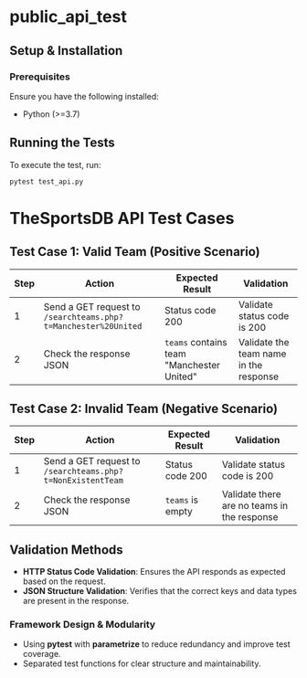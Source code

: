 # public_api_test


## Setup & Installation
### Prerequisites
Ensure you have the following installed:
- Python (>=3.7)

## Running the Tests
To execute the test, run:
```bash
pytest test_api.py
```

# TheSportsDB API Test Cases
## Test Case 1: Valid Team (Positive Scenario)

| Step | Action | Expected Result | Validation |
|------|--------|-----------------|------------|
| 1 | Send a GET request to `/searchteams.php?t=Manchester%20United` | Status code 200 | Validate status code is 200 |
| 2 | Check the response JSON | `teams` contains team "Manchester United" | Validate the team name in the response |

## Test Case 2: Invalid Team (Negative Scenario)

| Step | Action | Expected Result | Validation |
|------|--------|-----------------|------------|
| 1 | Send a GET request to `/searchteams.php?t=NonExistentTeam` | Status code 200 | Validate status code is 200 |
| 2 | Check the response JSON | `teams` is empty | Validate there are no teams in the response |

## Validation Methods
- **HTTP Status Code Validation**: Ensures the API responds as expected based on the request.
- **JSON Structure Validation**: Verifies that the correct keys and data types are present in the response.

### Framework Design & Modularity
- Using **pytest** with **parametrize** to reduce redundancy and improve test coverage.
- Separated test functions for clear structure and maintainability.
